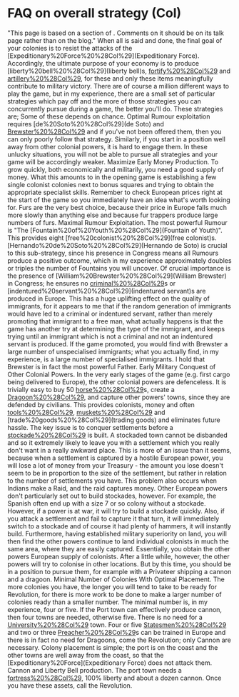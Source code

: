 # FAQ on overall strategy (Col)

"This page is based on a section of . Comments on it should be on its talk page rather than on the blog."
When all is said and done, the final goal of your colonies is to resist the attacks of the [Expeditionary%20Force%20%28Col%29](Expeditionary Force). Accordingly, the ultimate purpose of your economy is to produce [liberty%20bell%20%28Col%29](liberty bell)s, [fortify%20%28Col%29](fortifications) and [artillery%20%28Col%29](cannon), for these and only these items meaningfully contribute to military victory.
There are of course a million different ways to play the game, but in my experience, there are a small set of particular strategies which pay off and the more of those strategies you can concurrently pursue during a game, the better you'll do.
These strategies are;
Some of these depends on chance. Optimal Rumour exploitation requires [de%20Soto%20%28Col%29](de Soto) and [Brewster%20%28Col%29](Brewster) and if you've not been offered them, then you can only poorly follow that strategy. Similarly, if you start in a position well away from other colonial powers, it is hard to engage them. In these unlucky situations, you will not be able to pursue all strategies and your game will be accordingly weaker.
Maximize Early Money Production.
To grow quickly, both economically and militarily, you need a good supply of money. What this amounts to in the opening game is establishing a few single colonist colonies next to bonus squares and trying to obtain the appropriate specialist skills.
Remember to check European prices right at the start of the game so you immediately have an idea what's worth looking for. Furs are the very best choice, because their price in Europe falls much more slowly than anything else and because fur trappers produce large numbers of furs.
Maximal Rumour Exploitation.
The most powerful Rumour is "The [Fountain%20of%20Youth%20%28Col%29](Fountain of Youth)". This provides eight [free%20colonist%20%28Col%29](free colonist)s. [Hernando%20de%20Soto%20%28Col%29](Hernando de Soto) is crucial to this sub-strategy, since his presence in Congress means all Rumours produce a positive outcome, which in my experience approximately doubles or triples the number of Fountains you will uncover.
Of crucial importance is the presence of [William%20Brewster%20%28Col%29](William Brewster) in Congress; he ensures no [criminal%20%28Col%29](criminal)s or [indentured%20servant%20%28Col%29](indentured servant)s are produced in Europe. This has a huge uplifting effect on the quality of immigrants, for it appears to me that if the random generation of immigrants would have led to a criminal or indentured servant, rather than merely promoting that immigrant to a free man, what actually happens is that the game has another try at determining the type of the immigrant, and keeps trying until an immigrant which is not a criminal and not an indentured servant is produced. If the game promoted, you would find with Brewster a large number of unspecialised immigrants; what you actually find, in my experience, is a large number of specialised immigrants.
I hold that Brewster is in fact the most powerful Father.
Early Military Conquest of Other Colonial Powers.
In the very early stages of the game (e.g. first cargo being delivered to Europe), the other colonial powers are defenceless. It is trivially easy to buy 50 [horse%20%28Col%29](horse)s, create a [Dragoon%20%28Col%29](Dragoon), and capture other powers' towns, since they are defended by civilians.
This provides colonists, money and often [tools%20%28Col%29](tools), [muskets%20%28Col%29](muskets) and [trade%20goods%20%28Col%29](trading goods) and eliminates future hassle.
The key issue is to conquer settlements before a [stockade%20%28Col%29](stockade) is built. A stockaded town cannot be disbanded and so it extremely likely to leave you with a settlement which you really don't want in a really awkward place. This is more of an issue than it seems, because when a settlement is captured by a hostile European power, you will lose a lot of money from your Treasury - the amount you lose doesn't seem to be in proportion to the size of the settlement, but rather in relation to the number of settlements you have. This problem also occurs when Indians make a Raid, and the raid captures money.
Other European powers don't particularly set out to build stockades, however. For example, the Spanish often end up with a size 7 or so colony without a stockade. However, if a power is at war, it will try to build a stockade quickly. Also, if you attack a settlement and fail to capture it that turn, it will immediately switch to a stockade and of course it had plenty of hammers, it will instantly build.
Furthermore, having established military superiority on land, you will then find the other powers continue to land individual colonists in much the same area, where they are easily captured. Essentially, you obtain the other powers European supply of colonists.
After a little while, however, the other powers will try to colonise in other locations. But by this time, you should be in a position to pursue them, for example with a Privateer shipping a cannon and a dragoon.
Minimal Number of Colonies With Optimal Placement.
The more colonies you have, the longer you will tend to take to be ready for Revolution, for there is more work to be done to make a larger number of colonies ready than a smaller number.
The minimal number is, in my experience, four or five.
If the Port town can effectively produce cannon, then four towns are needed, otherwise five.
There is no need for a [University%20%28Col%29](University) town. Four or five [Statesmen%20%28Col%29](Statesmen) and two or three [Preacher%20%28Col%29](Preacher)s can be trained in Europe and there is in fact no need for Dragoons, come the Revolution; only Cannon are necessary.
Colony placement is simple; the port is on the coast and the other towns are well away from the coast, so that the [Expeditionary%20Force](Expeditionary Force) does not attack them.
Cannon and Liberty Bell production.
The port town needs a [fortress%20%28Col%29](fortress), 100% liberty and about a dozen cannon. Once you have these assets, call the Revolution.